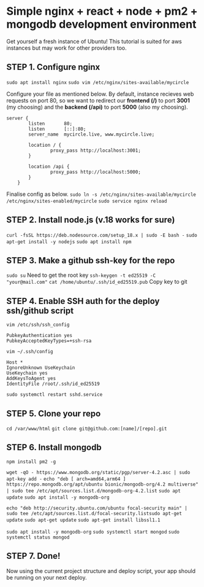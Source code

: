 # Simple nginx + react + node + pm2 + mongodb development environment

Get yourself a fresh instance of Ubuntu!
This tutorial is suited for aws instances but may work for other providers too.

## STEP 1. Configure nginx

`sudo apt install nginx`
`sudo vim /etc/nginx/sites-available/mycircle`

Configure your file as mentioned below. By default, instance recieves web requests on port 80, so we want to redirect
our **frontend (/)** to port **3001** (my choosing) and the **backend (/api)** to port **5000** (also my choosing).

```
server {
        listen       80;
        listen       [::]:80;
        server_name  mycircle.live, www.mycircle.live;

        location / {
                proxy_pass http://localhost:3001;
        }

        location /api {
                proxy_pass http://localhost:5000;
        }
    }
```

Finalise config as below.
`sudo ln -s /etc/nginx/sites-available/mycircle /etc/nginx/sites-enabled/mycircle`
`sudo service nginx reload`

## STEP 2. Install node.js (v.18 works for sure)

`curl -fsSL https://deb.nodesource.com/setup_18.x | sudo -E bash -`
`sudo apt-get install -y nodejs`
`sudo apt install npm`


## STEP 3. Make a github ssh-key for the repo

`sudo su` Need to get the root key
`ssh-keygen -t ed25519 -C "your@mail.com"`
`cat /home/ubuntu/.ssh/id_ed25519.pub`
Copy key to git

## STEP 4. Enable SSH auth for the deploy ssh/github script

`vim /etc/ssh/ssh_config`

```
PubkeyAuthentication yes
PubkeyAcceptedKeyTypes=+ssh-rsa
```

`vim ~/.ssh/config`

```
Host *
IgnoreUnknown UseKeychain
UseKeychain yes
AddKeysToAgent yes
IdentityFile /root/.ssh/id_ed25519
```

`sudo systemctl restart sshd.service`
## STEP 5. Clone your repo 

`cd /var/www/html`
`git clone git@github.com:[name]/[repo].git`

## STEP 6. Install mongodb

`npm install pm2 -g`

`wget -qO - https://www.mongodb.org/static/pgp/server-4.2.asc | sudo apt-key add -`
`echo "deb [ arch=amd64,arm64 ] https://repo.mongodb.org/apt/ubuntu bionic/mongodb-org/4.2 multiverse" | sudo tee /etc/apt/sources.list.d/mongodb-org-4.2.list`
`sudo apt update`
`sudo apt install -y mongodb-org`

`echo "deb http://security.ubuntu.com/ubuntu focal-security main" | sudo tee /etc/apt/sources.list.d/focal-security.listsudo apt-get update`
`sudo apt-get update`
`sudo apt-get install libssl1.1`

`sudo apt install -y mongodb-org`
`sudo systemctl start mongod`
`sudo systemctl status mongod`

## STEP 7. Done!

Now using the current project structure and deploy script, your app should be running on your next deploy.